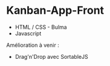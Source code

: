 # Kanban-App-Front

- HTML / CSS - Bulma
- Javascript


Amélioration à venir : 
- Drag'n'Drop avec SortableJS
